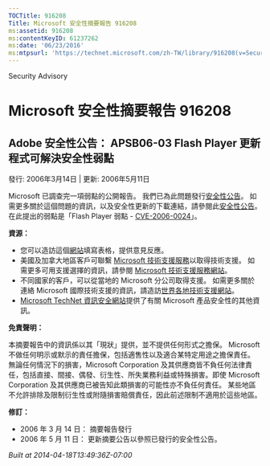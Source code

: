 ```yaml
---
TOCTitle: 916208
Title: Microsoft 安全性摘要報告 916208
ms:assetid: 916208
ms:contentKeyID: 61237262
ms:date: '06/23/2016'
ms:mtpsurl: 'https://technet.microsoft.com/zh-TW/library/916208(v=Security.10)'
---
```


Security Advisory

Microsoft 安全性摘要報告 916208
===============================

Adobe 安全性公告： APSB06-03 Flash Player 更新程式可解決安全性弱點
------------------------------------------------------------------

發行: 2006年3月14日 | 更新: 2006年5月11日

Microsoft 已調查完一項弱點的公開報告。 我們已為此問題發行[安全性公告](http://technet.microsoft.com/security/bulletin/ms06-020)。 如需更多關於這個問題的資訊，以及安全性更新的下載連結，請參閱此[安全性公告](http://technet.microsoft.com/security/bulletin/ms06-020)。 在此提出的弱點是「Flash Player 弱點 - [CVE-2006-0024](http://www.cve.mitre.org/cgi-bin/cvename.cgi?name=cve-2006-0024)」。

**資源：**

-   您可以造訪這個[網站](https://support.microsoft.com/common/survey.aspx?scid=sw;en;1257&amp;showpage=1&amp;ws=technet&amp;sd=tech)填寫表格，提供意見反應。
-   美國及加拿大地區客戶可聯繫 [Microsoft 技術支援服務](http://go.microsoft.com/fwlink/?linkid=21131)以取得技術支援。 如需更多可用支援選擇的資訊，請參閱 [Microsoft 技術支援服務網站](http://support.microsoft.com/)。
-   不同國家的客戶，可以從當地的 Microsoft 分公司取得支援。 如需更多關於連絡 Microsoft 國際技術支援的資訊，請造訪[世界各地技術支援網站](http://go.microsoft.com/fwlink/?linkid=21155)。
-   [Microsoft TechNet 資訊安全網站](http://www.microsoft.com/taiwan/technet/security/)提供了有關 Microsoft 產品安全性的其他資訊。

**免責聲明：**

本摘要報告中的資訊係以其「現狀」提供，並不提供任何形式之擔保。 Microsoft 不做任何明示或默示的責任擔保，包括適售性以及適合某特定用途之擔保責任。 無論任何情況下的損害，Microsoft Corporation 及其供應商皆不負任何法律責任，包括直接、間接、偶發、衍生性、所失業務利益或特殊損害。即使 Microsoft Corporation 及其供應商已被告知此類損害的可能性亦不負任何責任。 某些地區不允許排除及限制衍生性或附隨損害賠償責任，因此前述限制不適用於這些地區。

**修訂：**

-   2006 年 3 月 14 日： 摘要報告發行
-   2006 年 5 月 11 日： 更新摘要公告以參照已發行的安全性公告。

*Built at 2014-04-18T13:49:36Z-07:00*

